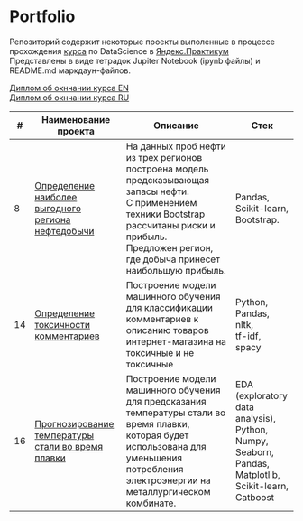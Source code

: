 # Portfolio

Репозиторий содержит некоторые проекты выполенные в процессе прохождения [курса](https://practicum.yandex.ru/data-scientist/) по DataScience в [Яндекс.Практикум](https://practicum.yandex.ru/)
<br>
Представлены в виде тетрадок Jupiter Notebook (ipynb файлы) и README.md маркдаун-файлов.

[Диплом об окнчании курса EN](https://github.com/AleksanderKholodov/YandexPracticumProjects/blob/main/certificate_yandex_ds_en.pdf)
<br>
[Диплом об окнчании курса RU](https://github.com/AleksanderKholodov/YandexPracticumProjects/blob/main/certificate_yandex_ds_ru.pdf)

| #  | **Наименование проекта**                                                                                                                                           | **Описание**                                                                                                                                                                                                       | **Стек**                                                                                                                 |
|----|--------------------------------------------------------------------------------------------------------------------------------------------------------------------|--------------------------------------------------------------------------------------------------------------------------------------------------------------------------------------------------------------------|--------------------------------------------------------------------------------------------------------------------------|
| 8  | [Определение наиболее выгодного региона нефтедобычи](https://github.com/AleksanderKholodov/YandexPracticumProjects/tree/main/08_oil_production_region)             | На данных проб нефти из трех регионов построена модель предсказывающая запасы нефти.<br>С применением техники Bootstrap рассчитаны риски и прибыль. <br>Предложен регион, где добыча принесет наибольшую прибыль.  | Pandas,<br>Scikit-learn, <br>Bootstrap.                                                                                  |
| 14 | [Определение токсичности комментариев](https://github.com/AleksanderKholodov/YandexPracticumProjects/tree/main/14_toxic_comments_classification)                   | Построение модели машинного обучения для классификации комментариев к описанию товаров интернет-магазина на токсичные и не токсичные                                                                               | Python,<br>Pandas, <br>nltk, <br>tf-idf, <br>spacy                                                                       |    |                                                                                                                                                                    |                                                                                                                                                                                                                    |                                                                                                                          |                                                                                                                                                      |                                                                                                                                                                                                                    |                                         |
| 16 | [Прогнозирование температуры стали во время плавки](https://github.com/AleksanderKholodov/YandexPracticumProjects/tree/main/16_steel_temperature_prediction)       | Построение модели машинного обучения для предсказания температуры стали во время плавки, которая будет использована для уменьшения потребления электроэнергии на металлургическом комбинате.                       | EDA (exploratory data analysis),<br>Python,<br>Numpy,<br>Seaborn,<br>Pandas,<br>Matplotlib,<br>Scikit-learn,<br>Catboost |
